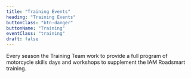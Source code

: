 ```yaml
---
title: "Training Events"
heading: "Training Events"
buttonClass: "btn-danger"
buttonName: "Training"
eventClass: "training"
draft: false
---
```


Every season the Training Team work to provide a full program of motorcycle skills days and workshops to supplement the IAM Roadsmart training.